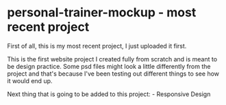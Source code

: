 # personal-trainer-mockup - most recent project

First of all, this is my most recent project, I just uploaded it first.

This is the first website project I created fully from scratch and is meant to be design practice. Some psd files might look a little differently from the project and that's because I've been testing out different things to see how it would end up.

Next thing that is going to be added to this project: - Responsive Design
